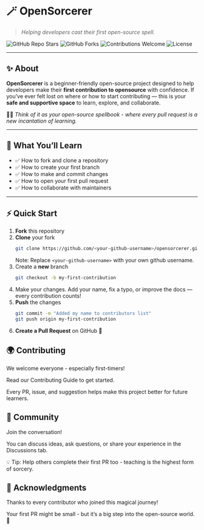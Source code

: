 # 🪄 OpenSorcerer
> *Helping developers cast their first open-source spell.*

![GitHub Repo Stars](https://img.shields.io/github/stars/gobeecode/OpenSorcerer?style=for-the-badge&color=gold)
![GitHub Forks](https://img.shields.io/github/forks/gobeecode/OpenSorcerer?style=for-the-badge&color=purple)
![Contributions Welcome](https://img.shields.io/badge/Contributions-Welcome-blueviolet?style=for-the-badge)
![License](https://img.shields.io/github/license/gobeecode/OpenSorcerer?style=for-the-badge&color=blue)

---

## ✨ About
**OpenSorcerer** is a beginner-friendly open-source project designed to help developers make their **first contribution to opensource** with confidence. If you’ve ever felt lost on where or how to start contributing — this is your **safe and supportive space** to learn, explore, and collaborate.  

🧙‍♂️ *Think of it as your open-source spellbook - where every pull request is a new incantation of learning.*

---

## 🧭 What You’ll Learn
- ✅ How to fork and clone a repository  
- ✅ How to create your first branch  
- ✅ How to make and commit changes  
- ✅ How to open your first pull request  
- ✅ How to collaborate with maintainers  

---

## ⚡ Quick Start

1. **Fork** this repository  
2. **Clone** your fork  
   ```bash
   git clone https://github.com/<your-github-username>/opensorcerer.git
   ```
   Note: Replace `<your-github-username>` with your own github username.
3. Create a **new** branch
   ```bash
   git checkout -b my-first-contribution
   ```
4. Make your changes. Add your name, fix a typo, or improve the docs — every contribution counts!
5. **Push** the changes
    ```bash
    git commit -m "Added my name to contributors list"
    git push origin my-first-contribution
    ```
6. **Create a Pull Request** on GitHub 🎉

## 🌍 Contributing

We welcome everyone - especially first-timers!

Read our Contributing Guide to get started.

Every PR, issue, and suggestion helps make this project better for future learners.

## 💬 Community

Join the conversation!

You can discuss ideas, ask questions, or share your experience in the Discussions tab.

💡 Tip: Help others complete their first PR too - teaching is the highest form of sorcery.

## 💖 Acknowledgments

Thanks to every contributor who joined this magical journey!

Your first PR might be small - but it’s a big step into the open-source world. 🌟
